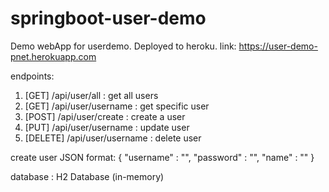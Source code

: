 # springboot-user-demo
Demo webApp for userdemo.
Deployed to heroku.
link: https://user-demo-pnet.herokuapp.com

endpoints:
1. [GET] /api/user/all : get all users
2. [GET] /api/user/username : get specific user
3. [POST] /api/user/create : create a user
4. [PUT] /api/user/username : update user
5. [DELETE] /api/user/username : delete user

create user JSON format:
  {
    "username" : "",
    "password" : "",
    "name" : ""
  }

database : H2 Database (in-memory)
